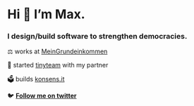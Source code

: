 <h1>Hi 👋 I’m Max.</h1>
<h3>I design/build software to strengthen democracies.</h3>

⚖️ works at [MeinGrundeinkommen](https://www.mein-grundeinkommen.de)

👫 started [tinyteam](https://tinyteam.de) with my partner

🗳 builds [konsens.it](https://konsens.it)

🐦 **[Follow me on twitter](https://twitter.com/max_hoffmann)**
